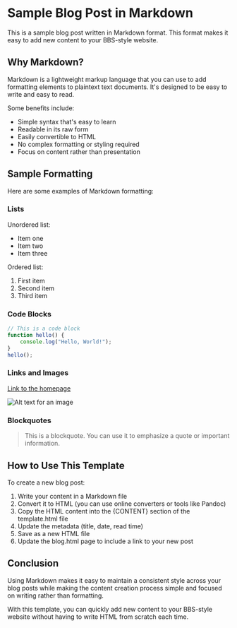 # Sample Blog Post in Markdown

This is a sample blog post written in Markdown format. This format makes it easy to add new content to your BBS-style website.

## Why Markdown?

Markdown is a lightweight markup language that you can use to add formatting elements to plaintext text documents. It's designed to be easy to write and easy to read.

Some benefits include:

- Simple syntax that's easy to learn
- Readable in its raw form
- Easily convertible to HTML
- No complex formatting or styling required
- Focus on content rather than presentation

## Sample Formatting

Here are some examples of Markdown formatting:

### Lists

Unordered list:
- Item one
- Item two
- Item three

Ordered list:
1. First item
2. Second item
3. Third item

### Code Blocks

```javascript
// This is a code block
function hello() {
    console.log("Hello, World!");
}
hello();
```

### Links and Images

[Link to the homepage](../index.html)

![Alt text for an image](../img/sample.jpg)

### Blockquotes

> This is a blockquote. You can use it to emphasize a quote or important information.

## How to Use This Template

To create a new blog post:

1. Write your content in a Markdown file
2. Convert it to HTML (you can use online converters or tools like Pandoc)
3. Copy the HTML content into the {CONTENT} section of the template.html file
4. Update the metadata (title, date, read time)
5. Save as a new HTML file
6. Update the blog.html page to include a link to your new post

## Conclusion

Using Markdown makes it easy to maintain a consistent style across your blog posts while making the content creation process simple and focused on writing rather than formatting.

With this template, you can quickly add new content to your BBS-style website without having to write HTML from scratch each time.
